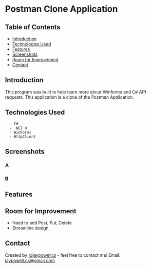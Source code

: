 #  Postman Clone Application

## Table of Contents
* [Introduction](#Introduction)
* [Technologies Used](#technologies-used)
* [Features](#features)
* [Screenshots](#screenshots)
* [Room for Improvement](#room-for-improvement)
* [Contact](#contact)

## Introduction
This program was built to help learn more about Winforms and C# API requests. This application is a clone of the Postman Application.  
 
## Technologies Used 
      - C#
      - .NET 8 
      - WinForms
      - HttpClient
## Screenshots

### A


### B


## Features
 
## Room for Improvement
- Need to add Post, Put, Delete
- Streamline design
  
## Contact
Created by [@jaypowellcs](https://github.com/jaypowellcs) - feel free to contact me!
Email: jaypowell.cs@gmail.com
